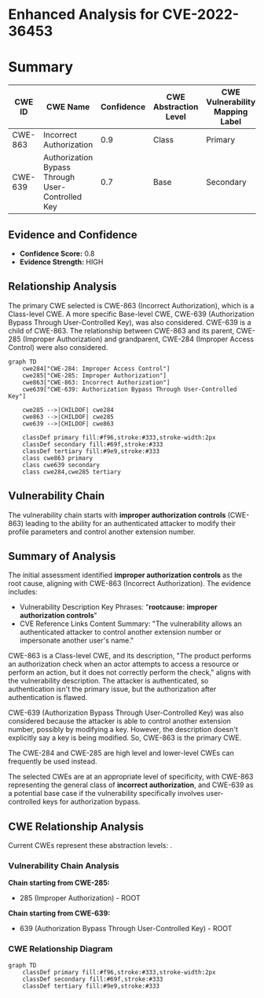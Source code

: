 # Enhanced Analysis for CVE-2022-36453

# Summary
| CWE ID | CWE Name | Confidence | CWE Abstraction Level | CWE Vulnerability Mapping Label | CWE-Vulnerability Mapping Notes |
|---|---|---|---|---|---|
| CWE-863 | Incorrect Authorization | 0.9 | Class | Primary | Allowed-with-Review |
| CWE-639 | Authorization Bypass Through User-Controlled Key | 0.7 | Base | Secondary | Allowed |

## Evidence and Confidence

*   **Confidence Score:** 0.8
*   **Evidence Strength:** HIGH

## Relationship Analysis
The primary CWE selected is CWE-863 (Incorrect Authorization), which is a Class-level CWE. A more specific Base-level CWE, CWE-639 (Authorization Bypass Through User-Controlled Key), was also considered. CWE-639 is a child of CWE-863. The relationship between CWE-863 and its parent, CWE-285 (Improper Authorization) and grandparent, CWE-284 (Improper Access Control) were also considered.

```mermaid
graph TD
    cwe284["CWE-284: Improper Access Control"]
    cwe285["CWE-285: Improper Authorization"]
    cwe863["CWE-863: Incorrect Authorization"]
    cwe639["CWE-639: Authorization Bypass Through User-Controlled Key"]

    cwe285 -->|CHILDOF| cwe284
    cwe863 -->|CHILDOF| cwe285
    cwe639 -->|CHILDOF| cwe863

    classDef primary fill:#f96,stroke:#333,stroke-width:2px
    classDef secondary fill:#69f,stroke:#333
    classDef tertiary fill:#9e9,stroke:#333
    class cwe863 primary
    class cwe639 secondary
    class cwe284,cwe285 tertiary
```

## Vulnerability Chain
The vulnerability chain starts with **improper authorization controls** (CWE-863) leading to the ability for an authenticated attacker to modify their profile parameters and control another extension number.

## Summary of Analysis
The initial assessment identified **improper authorization controls** as the root cause, aligning with CWE-863 (Incorrect Authorization). The evidence includes:
- Vulnerability Description Key Phrases: "**rootcause:** **improper authorization controls**"
- CVE Reference Links Content Summary: "The vulnerability allows an authenticated attacker to control another extension number or impersonate another user's name."

CWE-863 is a Class-level CWE, and its description, "The product performs an authorization check when an actor attempts to access a resource or perform an action, but it does not correctly perform the check," aligns with the vulnerability description. The attacker is authenticated, so authentication isn't the primary issue, but the authorization after authentication is flawed.

CWE-639 (Authorization Bypass Through User-Controlled Key) was also considered because the attacker is able to control another extension number, possibly by modifying a key. However, the description doesn't explicitly say a key is being modified. So, CWE-863 is the primary CWE.

The CWE-284 and CWE-285 are high level and lower-level CWEs can frequently be used instead.

The selected CWEs are at an appropriate level of specificity, with CWE-863 representing the general class of **incorrect authorization**, and CWE-639 as a potential base case if the vulnerability specifically involves user-controlled keys for authorization bypass.


## CWE Relationship Analysis

Current CWEs represent these abstraction levels: .


### Vulnerability Chain Analysis

**Chain starting from CWE-285:**
- 285 (Improper Authorization) - ROOT


**Chain starting from CWE-639:**
- 639 (Authorization Bypass Through User-Controlled Key) - ROOT



### CWE Relationship Diagram

```mermaid
graph TD
    classDef primary fill:#f96,stroke:#333,stroke-width:2px
    classDef secondary fill:#69f,stroke:#333
    classDef tertiary fill:#9e9,stroke:#333
```